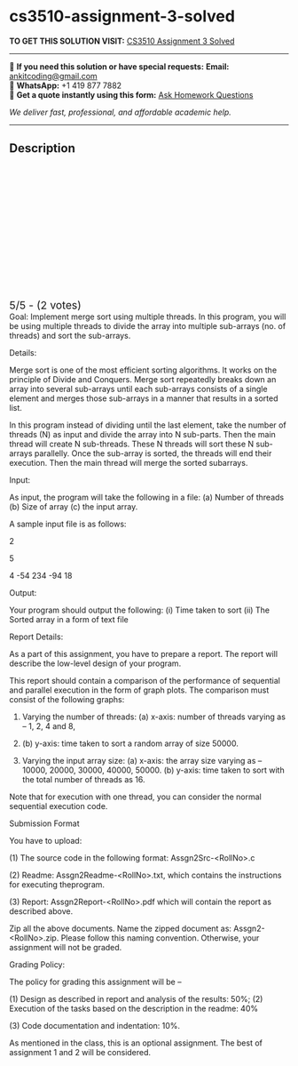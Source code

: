 # cs3510-assignment-3-solved
**TO GET THIS SOLUTION VISIT:** [CS3510 Assignment 3 Solved](https://www.ankitcodinghub.com/product/operating-systems-1-cs3510-solved-6/)


---

📩 **If you need this solution or have special requests:** **Email:** ankitcoding@gmail.com  
📱 **WhatsApp:** +1 419 877 7882  
📄 **Get a quote instantly using this form:** [Ask Homework Questions](https://www.ankitcodinghub.com/services/ask-homework-questions/)

*We deliver fast, professional, and affordable academic help.*

---

<h2>Description</h2>



<div class="kk-star-ratings kksr-auto kksr-align-center kksr-valign-top" data-payload="{&quot;align&quot;:&quot;center&quot;,&quot;id&quot;:&quot;121122&quot;,&quot;slug&quot;:&quot;default&quot;,&quot;valign&quot;:&quot;top&quot;,&quot;ignore&quot;:&quot;&quot;,&quot;reference&quot;:&quot;auto&quot;,&quot;class&quot;:&quot;&quot;,&quot;count&quot;:&quot;2&quot;,&quot;legendonly&quot;:&quot;&quot;,&quot;readonly&quot;:&quot;&quot;,&quot;score&quot;:&quot;5&quot;,&quot;starsonly&quot;:&quot;&quot;,&quot;best&quot;:&quot;5&quot;,&quot;gap&quot;:&quot;4&quot;,&quot;greet&quot;:&quot;Rate this product&quot;,&quot;legend&quot;:&quot;5\/5 - (2 votes)&quot;,&quot;size&quot;:&quot;24&quot;,&quot;title&quot;:&quot;CS3510 Assignment 3 Solved&quot;,&quot;width&quot;:&quot;138&quot;,&quot;_legend&quot;:&quot;{score}\/{best} - ({count} {votes})&quot;,&quot;font_factor&quot;:&quot;1.25&quot;}">

<div class="kksr-stars">

<div class="kksr-stars-inactive">
            <div class="kksr-star" data-star="1" style="padding-right: 4px">


<div class="kksr-icon" style="width: 24px; height: 24px;"></div>
        </div>
            <div class="kksr-star" data-star="2" style="padding-right: 4px">


<div class="kksr-icon" style="width: 24px; height: 24px;"></div>
        </div>
            <div class="kksr-star" data-star="3" style="padding-right: 4px">


<div class="kksr-icon" style="width: 24px; height: 24px;"></div>
        </div>
            <div class="kksr-star" data-star="4" style="padding-right: 4px">


<div class="kksr-icon" style="width: 24px; height: 24px;"></div>
        </div>
            <div class="kksr-star" data-star="5" style="padding-right: 4px">


<div class="kksr-icon" style="width: 24px; height: 24px;"></div>
        </div>
    </div>

<div class="kksr-stars-active" style="width: 138px;">
            <div class="kksr-star" style="padding-right: 4px">


<div class="kksr-icon" style="width: 24px; height: 24px;"></div>
        </div>
            <div class="kksr-star" style="padding-right: 4px">


<div class="kksr-icon" style="width: 24px; height: 24px;"></div>
        </div>
            <div class="kksr-star" style="padding-right: 4px">


<div class="kksr-icon" style="width: 24px; height: 24px;"></div>
        </div>
            <div class="kksr-star" style="padding-right: 4px">


<div class="kksr-icon" style="width: 24px; height: 24px;"></div>
        </div>
            <div class="kksr-star" style="padding-right: 4px">


<div class="kksr-icon" style="width: 24px; height: 24px;"></div>
        </div>
    </div>
</div>


<div class="kksr-legend" style="font-size: 19.2px;">
            5/5 - (2 votes)    </div>
    </div>
Goal: Implement merge sort using multiple threads. In this program, you will be using multiple threads to divide the array into multiple sub-arrays (no. of threads) and sort the sub-arrays.

Details:

Merge sort is one of the most efficient sorting algorithms. It works on the principle of Divide and Conquers. Merge sort repeatedly breaks down an array into several sub-arrays until each sub-arrays consists of a single element and merges those sub-arrays in a manner that results in a sorted list.

In this program instead of dividing until the last element, take the number of threads (N) as input and divide the array into N sub-parts. Then the main thread will create N sub-threads. These N threads will sort these N sub-arrays parallelly. Once the sub-array is sorted, the threads will end their execution. Then the main thread will merge the sorted subarrays.

Input:

As input, the program will take the following in a file: (a) Number of threads (b) Size of array (c) the input array.

A sample input file is as follows:

2

5

4 -54 234 -94 18

Output:

Your program should output the following: (i) Time taken to sort (ii) The Sorted array in a form of text file

Report Details:

As a part of this assignment, you have to prepare a report. The report will describe the low-level design of your program.

This report should contain a comparison of the performance of sequential and parallel execution in the form of graph plots. The comparison must consist of the following graphs:

1. Varying the number of threads: (a) x-axis: number of threads varying as – 1, 2, 4 and 8,

16. (b) y-axis: time taken to sort a random array of size 50000.

2. Varying the input array size: (a) x-axis: the array size varying as – 10000, 20000, 30000, 40000, 50000. (b) y-axis: time taken to sort with the total number of threads as 16.

Note that for execution with one thread, you can consider the normal sequential execution code.

Submission Format

You have to upload:

(1) The source code in the following format: Assgn2Src-&lt;RollNo&gt;.c

(2) Readme: Assgn2Readme-&lt;RollNo&gt;.txt, which contains the instructions for executing theprogram.

(3) Report: Assgn2Report-&lt;RollNo&gt;.pdf which will contain the report as described above.

Zip all the above documents. Name the zipped document as: Assgn2-&lt;RollNo&gt;.zip. Please follow this naming convention. Otherwise, your assignment will not be graded.

Grading Policy:

The policy for grading this assignment will be –

(1) Design as described in report and analysis of the results: 50%; (2) Execution of the tasks based on the description in the readme: 40%

(3) Code documentation and indentation: 10%.

As mentioned in the class, this is an optional assignment. The best of assignment 1 and 2 will be considered.
